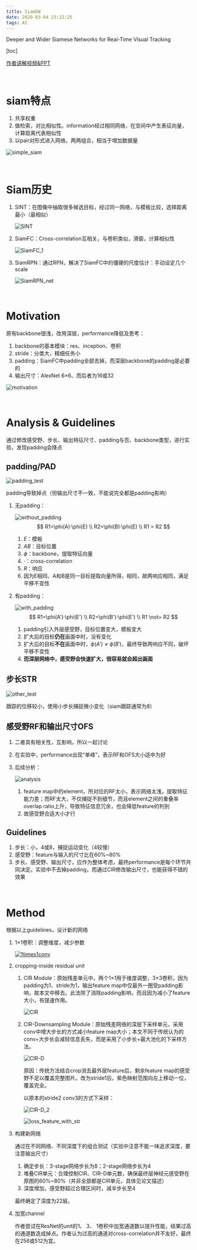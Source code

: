 ```yaml
---
title: SiamDW
date: 2020-03-04 23:22:25
tags: AI
---
```


Deeper and Wider Siamese Networks for Real-Time Visual Tracking

<!--more-->

<!-- toc -->

[toc]

[作者讲解视频&PPT](https://www.bilibili.com/video/av52113951)

<br/>

# siam特点

1. 共享权重
2. 做检索，对比相似性。information经过相同网络，在空间中产生表征向量，计算距离代表相似性
3. 以pair对形式进入网络，两两组合，相当于增加数据量

![simple_siam](SiamDW/simple_siam.png)

<br/>

# Siam历史

1. SINT：在图像中抽取很多候选目标，经过同一网络，与模板比较，选择距离最小（最相似）

	![SINT](SiamDW/SINT.png)

2. SiamFC：Cross-correlation互相关，与卷积类似，滑窗，计算相似性

	![SiamFC_1](SiamDW/SiamFC_1.png)

3. SiamRPN：通过RPN，解决了SiamFC中的僵硬的尺度估计：手动设定几个scale

	![SiamRPN_net](SiamDW/SiamRPN_net.png)



<br/>

# Motivation

原有backbone很浅，改用深层，performance降低及思考：

1. backbone的基本模块：res、inception、卷积
2. stride：分类大，精细任务小
3. padding：SiamFC中padding全部去掉，而深层backbone的padding是必要的
4. 输出尺寸：AlexNet 6×6、而后者为16或32

![motivation](SiamDW/motivation.png)

<br/>

# Analysis & Guidelines

通过修改感受野、步长、输出特征尺寸、padding与否、backbone类型，进行实验，发现padding会降点

## padding/PAD

![padding_test](SiamDW/padding_test.png)

padding导致掉点（但输出尺寸不一致，不能说完全都是padding影响）

1. 无padding：

	![without_padding](SiamDW/without_padding.png)
	$$
	R1=\phi(A)·\phi(E) \\
	R2=\phi(B)·\phi(E) \\
	R1 = R2
	$$

	1. $E$：模板
	  2. $A B$：目标位置
	  3. $\phi$：backbone，提取特征向量
	  4. $·$：cross-correlation
	  5. $R$：响应
	  6. 因为E相同、A和B是同一目标提取向量所得，相同，故两响应相同，满足平移不变性

2. 有padding：

	![with_padding](SiamDW/with_padding.png)
	$$
	R1=\phi(A')·\phi(E') \\
	R2=\phi(B')·\phi(E') \\
	R1 \not= R2
	$$

	1. padding引入外层感受野，目标位置变大，模板变大
	2. 扩大后的目标**仍在**画面中时，没有变化
	3. 扩大后的目标**不在**画面中时，$\phi(A')\not=\phi(B')$，最终导致两响应不同，破坏平移不变性
	4. **而深层网络中，感受野会快速扩大，很容易就会超出画面**

## 步长STR

![other_test](SiamDW/other_test.png)

跟踪的位移较小，使用小步长捕捉微小变化（siam跟踪通常为8）

## 感受野RF和输出尺寸OFS

1. 二者具有相关性，互影响，所以一起讨论

2. 在实验中，performance出现“单峰”，表示RF和OFS大小适中为好

3. 后续分析：

	![analysis](SiamDW/analysis.png)

	1. feature map中的element，所对应的RF太小，表示网络太浅，提取特征能力差；而RF太大，不仅捕捉不到细节，而且element之间的重叠率overlap ratio上升，导致特征信息冗余，也会降低feature的判别
	2. 故感受野合适大小才行

## Guidelines

1. 步长：小，4或8，捕捉运动变化（4较慢）
2. 感受野：feature与输入的尺寸比在60%~80%
3. 步长、感受野、输出尺寸，应作为整体考虑，最终performance是每个环节共同决定。实验中不去掉padding，而通过CIR修改输出尺寸，也能获得不错的效果

<br/>

# Method

根据以上guidelines，设计新的网络

1. 1×1卷积：调整维度，减少参数

	[![1times1conv](SiamDW/1times1conv.png)](https://zhuanlan.zhihu.com/p/27642620 "源网址")

2. cropping-inside residual unit

	1. CIR Module：原始残差单元中，两个1×1用于维度调整，3×3卷积，因为padding为1、stride为1，输出feature map中仅最外一圈受padding影响，故本文中移去。此法除了消除padding影响，而且因为减小了feature大小，有提速作用。

		![CIR](SiamDW/CIR.png)

	2. CIR-Downsampling Module：原始残差网络的深层下采样单元，采用conv中增大步长的方式减小feature map大小；本文不同于传统认为的conv+大步长会减轻信息丢失，而是采用了小步长+最大池化的下采样方法。

		![CIR-D](SiamDW/CIR-D.png)

		原因：传统方法结合crop消去最外层feature后，剩余feature map的感受野不足以覆盖完整图片。改为stride1后，紫色映射范围向左上移动一位，覆盖完全。

		以原本的stride2 conv3的方式下采样：

		![CIR-D_2](SiamDW/CIR-D_2.png)

		![loss_feature_with_str](SiamDW/loss_feature_with_str-1583335627710.png)

3. 构建新网络

	通过在不同网络、不同深度下的组合测试（实验中注意不能一味追求深度，要注意输出尺寸）

	1. 确定步长：3-stage网络步长为8；2-stage网络步长为4
	2. 堆叠CIR单元：合理控制CIR、CIR-D单元数，确保最终层神经元感受野在原图的60%~80%（并非全部都是CIR单元，具体见论文描述）
	3. 深度增加，感受野超过合理区间时，减半步长至4

	最终确定了深度为22层。

4. 加宽channel

	作者尝试在ResNet的unit的1、 3、 1卷积中加宽通道数以提升性能，结果过高的通道数造成掉点。作者认为过高的通道对cross-correlation并不友好，最终在256或512为宜。